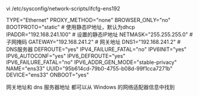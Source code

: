 
vi /etc/sysconfig/network-scripts/ifcfg-ens192

TYPE="Ethernet"
PROXY_METHOD="none"
BROWSER_ONLY="no"
BOOTPROTO="static"         # 使用静态IP地址，默认为dhcp
IPADDR="192.168.241.100"   # 设置的静态IP地址
NETMASK="255.255.255.0"    # 子网掩码
GATEWAY="192.168.241.2"    # 网关地址
DNS1="192.168.241.2"       # DNS服务器
DEFROUTE="yes"
IPV4_FAILURE_FATAL="no"
IPV6INIT="yes"
IPV6_AUTOCONF="yes"
IPV6_DEFROUTE="yes"
IPV6_FAILURE_FATAL="no"
IPV6_ADDR_GEN_MODE="stable-privacy"
NAME="ens33"
UUID="95b614cd-79b0-4755-b08d-99f1cca7271b"
DEVICE="ens33"
ONBOOT="yes"

网关地址和 dns 服务器地址 都可以从 Windows 的网络适配器信息中找到